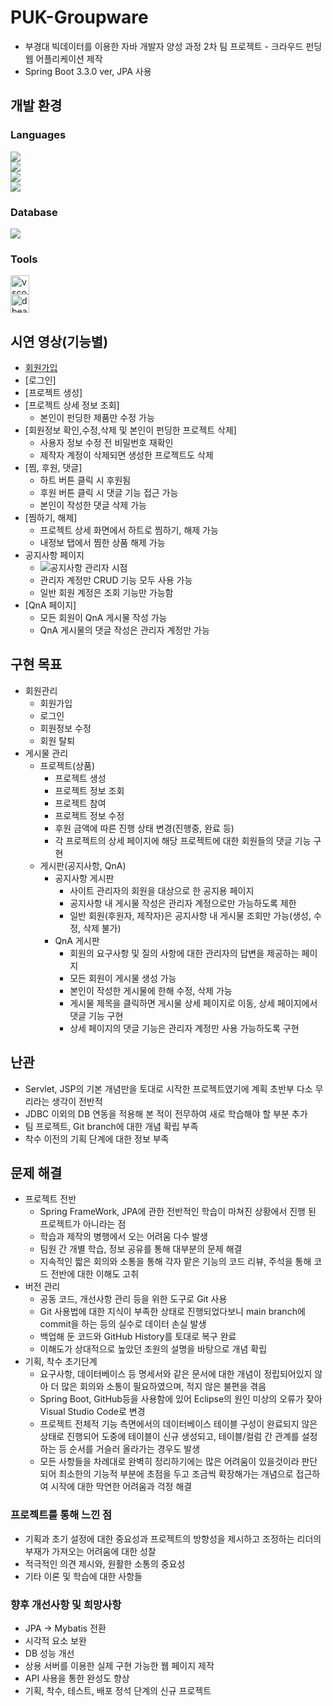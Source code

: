 # PUK-Groupware
 - 부경대 빅데이터를 이용한 자바 개발자 양성 과정 2차 팀 프로젝트 - 크라우드 펀딩 웹 어플리케이션 제작
 - Spring Boot 3.3.0 ver, JPA 사용

## 개발 환경
### Languages
<div style="display:flex; flex-direction:column; align-items:flex-start;">
    <img src="https://img.shields.io/badge/Java-007396?style=for-the-badge&logo=Java&logoColor=white">
    <img src="https://img.shields.io/badge/javascript-F7DF1E?style=flat-square&logo=javascript&logoColor=black">
    <img src="https://img.shields.io/badge/jsp-E34F26?style=flat-square&logo=jsp&logoColor=white">
    <img src="https://img.shields.io/badge/css-1572B6?style=flat-square&logo=css3&logoColor=white">
</div>

### Database
<div style="display:flex; flex-direction:column; align-items:flex-start;">
    <img src="https://img.shields.io/badge/oracle-F80000?style=for-the-badge&logo=oracle&logoColor=white"> 
</div>

### Tools
<div style="display:flex; flex-direction:column; align-items:flex-start;">
    <img height="30" src="https://img.icons8.com/?size=100&id=9OGIyU8hrxW5&format=png&color=000000" title="vscode">
    <img height="30" src="https://img.icons8.com/?size=100&id=OkBCty7GwbXX&format=png&color=000000" title="dbeaver">
</div>


## 시연 영상(기능별)
- [회원가입](https://github.com/PUK-Java/PUK-Groupware/blob/main/singup.md)
- [로그인]
- [프로젝트 생성]
- [프로젝트 상세 정보 조회]
   - 본인이 펀딩한 제품만 수정 가능
- [회원정보 확인,수정,삭제 및 본인이 펀딩한 프로젝트 삭제]
  - 사용자 정보 수정 전 비밀번호 재확인
  - 제작자 계정이 삭제되면 생성한 프로젝트도 삭제
- [찜, 후원, 댓글]
  - 하트 버튼 클릭 시 후원됨
  - 후원 버튼 클릭 시 댓글 기능 접근 가능
  - 본인이 작성한 댓글 삭제 가능
- [찜하기, 해제]
  - 프로젝트 상세 화면에서 하트로 찜하기, 해제 가능
  - 내정보 탭에서 찜한 상품 해제 가능
- 공지사항 페이지
  - ![공지사항 관리자 시점](https://github.com/PUK-Java/PUK-Groupware/assets/156414715/bbb34987-f357-45b6-a75d-e3b488d61b1b)
  - 관리자 계정만 CRUD 기능 모두 사용 가능
  - 일반 회원 계정은 조회 기능만 가능함
- [QnA 페이지]
  - 모든 회원이 QnA 게시물 작성 가능
  - QnA 게시물의 댓글 작성은 관리자 계정만 가능

## 구현 목표
- 회원관리
    - 회원가입
    - 로그인
    - 회원정보 수정
    - 회원 탈퇴
- 게시물 관리
    - 프로젝트(상품)
        - 프로젝트 생성
        - 프로젝트 정보 조회
        - 프로젝트 참여
        - 프로젝트 정보 수정
        - 후원 금액에 따른 진행 상태 변경(진행중, 완료 등)
        - 각 프로젝트의 상세 페이지에 해당 프로젝트에 대한 회원들의 댓글 기능 구현
    - 게시판(공지사항, QnA)
        - 공지사항 게시판
            - 사이트 관리자의 회원을 대상으로 한 공지용 페이지
            - 공지사항 내 게시물 작성은 관리자 계정으로만 가능하도록 제한
            - 일반 회원(후원자, 제작자)은 공지사항 내 게시물 조회만 가능(생성, 수정, 삭제 불가)
        - QnA 게시판
            - 회원의 요구사항 및 질의 사항에 대한 관리자의 답변을 제공하는 페이지
            - 모든 회원이 게시물 생성 가능
            - 본인이 작성한 게시물에 한해 수정, 삭제 가능
            - 게시물 제목을 클릭하면 게시물 상세 페이지로 이동, 상세 페이지에서 댓글 기능 구현
            - 상세 페이지의 댓글 기능은 관리자 계정만 사용 가능하도록 구현

## 난관
- Servlet, JSP의 기본 개념만을 토대로 시작한 프로젝트였기에 계획 초반부 다소 무리라는 생각이 전반적
- JDBC 이외의 DB 연동을 적용해 본 적이 전무하여 새로 학습해야 할 부분 추가
- 팀 프로젝트, Git branch에 대한 개념 확립 부족
- 착수 이전의 기획 단계에 대한 정보 부족

## 문제 해결
- 프로젝트 전반
    - Spring FrameWork, JPA에 관한 전반적인 학습이 마쳐진 상황에서 진행 된 프로젝트가 아니라는 점
    - 학습과 제작의 병행에서 오는 어려움 다수 발생
    - 팀원 간 개별 학습, 정보 공유를 통해 대부분의 문제 해결
    - 지속적인 짧은 회의와 소통을 통해 각자 맡은 기능의 코드 리뷰, 주석을 통해 코드 전반에 대한 이해도 고취
- 버전 관리
    - 공동 코드, 개선사항 관리 등을 위한 도구로 Git 사용
    - Git 사용법에 대한 지식이 부족한 상태로 진행되었다보니 main branch에 commit을 하는 등의 실수로 데이터 손실 발생
    - 백업해 둔 코드와 GitHub History를 토대로 복구 완료
    - 이해도가 상대적으로 높았던 조원의 설명을 바탕으로 개념 확립
- 기획, 착수 초기단계
    - 요구사항, 데이터베이스 등 명세서와 같은 문서에 대한 개념이 정립되어있지 않아 더 많은 회의와 소통이 필요하였으며, 적지 않은 불편을 겪음
    - Spring Boot, GitHub등을 사용함에 있어 Eclipse의 원인 미상의 오류가 잦아 Visual Studio Code로 변경
    - 프로젝트 전체적 기능 측면에서의 데이터베이스 테이블 구성이 완료되지 않은 상태로 진행되어 도중에 테이블이 신규 생성되고, 테이블/컬럼 간 관계를 설정하는 등 순서를 거슬러 올라가는 경우도 발생
    - 모든 사항들을 차례대로 완벽히 정리하기에는 많은 어려움이 있을것이라 판단되어 최소한의 기능적 부분에 초점을 두고 조금씩 확장해가는 개념으로 접근하여 시작에 대한 막연한 어려움과 걱정 해결
 

 ### 프로젝트를 통해 느낀 점
 - 기획과 초기 설정에 대한 중요성과 프로젝트의 방향성을 제시하고 조정하는 리더의 부재가 가져오는 어려움에 대한 성찰
 - 적극적인 의견 제시와, 원활한 소통의 중요성
 - 기타 이론 및 학습에 대한 사항들

 ### 향후 개선사항 및 희망사항
 - JPA -> Mybatis 전환
 - 시각적 요소 보완
 - DB 성능 개선
 - 상용 서버를 이용한 실제 구현 가능한 웹 페이지 제작
 - API 사용을 통한 완성도 향상
 - 기획, 착수, 테스트, 배포 정석 단계의 신규 프로젝트
